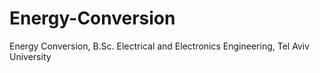 # Energy-Conversion
Energy Conversion, B.Sc. Electrical and Electronics Engineering, Tel Aviv University
